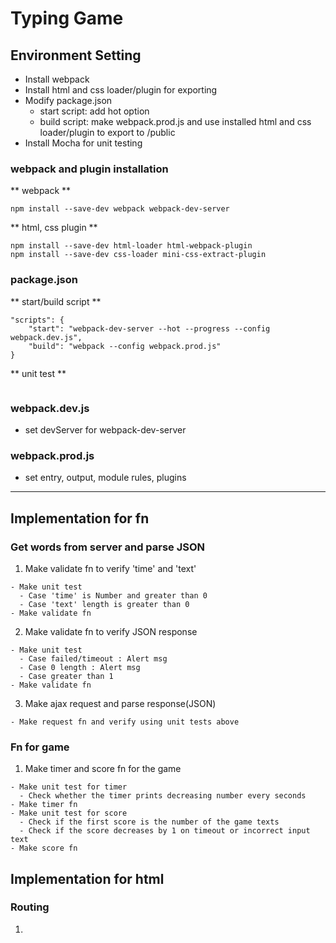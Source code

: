 # Typing Game

## Environment Setting
- Install webpack
- Install html and css loader/plugin for exporting
- Modify package.json
  - start script: add hot option
  - build script: make webpack.prod.js and use installed html and css loader/plugin to export to /public
- Install Mocha for unit testing

### webpack and plugin installation
** webpack **
```
npm install --save-dev webpack webpack-dev-server
```
** html, css plugin **
```
npm install --save-dev html-loader html-webpack-plugin
npm install --save-dev css-loader mini-css-extract-plugin
```

### package.json
** start/build script **
```
"scripts": {
    "start": "webpack-dev-server --hot --progress --config webpack.dev.js",
    "build": "webpack --config webpack.prod.js"
}
```
** unit test **
```
```

### webpack.dev.js
- set devServer for webpack-dev-server

### webpack.prod.js
- set entry, output, module rules, plugins

---
## Implementation for fn
### Get words from server and parse JSON
1. Make validate fn to verify 'time' and 'text'
```
- Make unit test
  - Case 'time' is Number and greater than 0
  - Case 'text' length is greater than 0
- Make validate fn 
```

2. Make validate fn to verify JSON response
```
- Make unit test
  - Case failed/timeout : Alert msg
  - Case 0 length : Alert msg
  - Case greater than 1
- Make validate fn
```

3. Make ajax request and parse response(JSON)
```
- Make request fn and verify using unit tests above
```

### Fn for game
1. Make timer and score fn for the game
```
- Make unit test for timer
  - Check whether the timer prints decreasing number every seconds
- Make timer fn
- Make unit test for score
  - Check if the first score is the number of the game texts
  - Check if the score decreases by 1 on timeout or incorrect input text
- Make score fn
```

## Implementation for html
### Routing
1.


###

